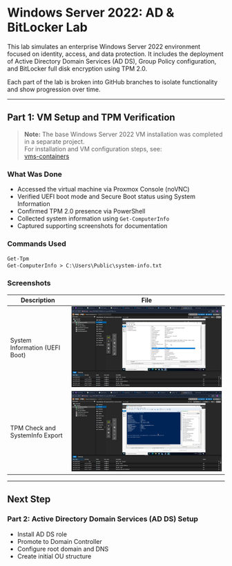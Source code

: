 # Windows Server 2022: AD & BitLocker Lab

This lab simulates an enterprise Windows Server 2022 environment focused on identity, access, and data protection. It includes the deployment of Active Directory Domain Services (AD DS), Group Policy configuration, and BitLocker full disk encryption using TPM 2.0.

Each part of the lab is broken into GitHub branches to isolate functionality and show progression over time.

---

## Part 1: VM Setup and TPM Verification

> **Note:** The base Windows Server 2022 VM installation was completed in a separate project.  
> For installation and VM configuration steps, see:  
> [vms-containers](https://github.com/Tariq-homelab/vms-containers)

### What Was Done

- Accessed the virtual machine via Proxmox Console (noVNC)
- Verified UEFI boot mode and Secure Boot status using System Information
- Confirmed TPM 2.0 presence via PowerShell
- Collected system information using `Get-ComputerInfo`
- Captured supporting screenshots for documentation

### Commands Used

```
Get-Tpm
Get-ComputerInfo > C:\Users\Public\system-info.txt
```

### Screenshots

| Description                        | File                                               |
|-----------------------------------|----------------------------------------------------|
| System Information (UEFI Boot)    | ![System Info](images/01-System-Information-UEFI-TPM.png) |
| TPM Check and SystemInfo Export   | ![TPM and Info](images/02-TPM-PowerShell-and-SystemInfo.png) |

---

## Next Step

### Part 2: Active Directory Domain Services (AD DS) Setup

- Install AD DS role
- Promote to Domain Controller
- Configure root domain and DNS
- Create initial OU structure

